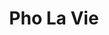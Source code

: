 ---
title: Pho La Vie
lng: -76.787
lat: 40.321
color: 'var(--noodles)'
type: noodles
address: 6003 Allentown Blvd, Harrisburg, PA 17112
rating: 4.75
tags:
  - pho
  - spring roll
  - coffee
---